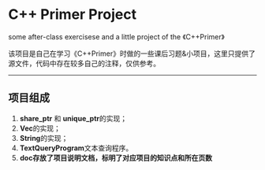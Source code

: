 # C++ Primer Project
some after-class exercisese and a little project of the 《C++Primer》

该项目是自己在学习《C++Primer》时做的一些课后习题&小项目，这里只提供了源文件，代码中存在较多自己的注释，仅供参考。
***
## 项目组成
1. **share_ptr** 和 **unique_ptr**的实现；
2. **Vec**的实现；
3. **String**的实现；
4. **TextQueryProgram**文本查询程序。
5. **doc存放了项目说明文档，标明了对应项目的知识点和所在页数**
